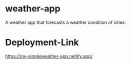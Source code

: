 # weather-app
A weather app that forecasts a weather condition of cities.
# Deployment-Link
https://my-simpleweather-app.netlify.app/
